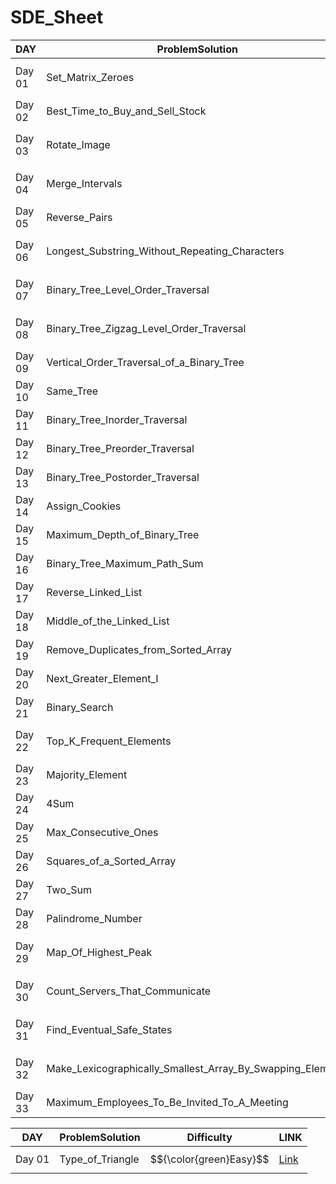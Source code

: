 # SDE_Sheet

DAY  | ProblemSolution | Difficulty | LINK
------------- | ------------- | ------------- | ------------- 
Day 01 | Set_Matrix_Zeroes | $${\color{orange}Medium }$$ |[Link](https://github.com/Subha822/SDE_Sheet/blob/main/LeetCode/Medium/Set_Matrix_Zeroes.py)
Day 02 | Best_Time_to_Buy_and_Sell_Stock | $${\color{green}Easy}$$| [Link](https://github.com/Subha822/SDE_Sheet/blob/main/LeetCode/Easy/Best_Time_to_Buy_and_Sell_Stock.py)
Day 03 | Rotate_Image | $${\color{orange}Medium }$$ |[Link](https://github.com/Subha822/SDE_Sheet/blob/main/LeetCode/Medium/Rotate_Image.py)
Day 04 | Merge_Intervals | $${\color{orange}Medium }$$ |[Link](https://github.com/Subha822/SDE_Sheet/blob/main/LeetCode/Medium/Merge_Intervals.py)
Day 05 | Reverse_Pairs | $${\color{red}Hard}$$  |[Link](https://github.com/Subha822/SDE_Sheet/blob/main/LeetCode/Hard/Reverse_Pairs.py)
Day 06 | Longest_Substring_Without_Repeating_Characters | $${\color{orange}Medium }$$ |[Link](https://github.com/Subha822/SDE_Sheet/blob/main/LeetCode/Medium/Longest_Substring_Without_Repeating_Characters.py)
Day 07 | Binary_Tree_Level_Order_Traversal | $${\color{orange}Medium }$$ | [Link](https://github.com/Subha822/SDE_Sheet/blob/main/LeetCode/Medium/Binary_Tree_Level_Order_Traversal.py)
Day 08 | Binary_Tree_Zigzag_Level_Order_Traversal |$${\color{orange}Medium }$$ | [Link](https://github.com/Subha822/SDE_Sheet/blob/main/LeetCode/Medium/Binary_Tree_Zigzag_Level_Order_Traversal.py)
Day 09 | Vertical_Order_Traversal_of_a_Binary_Tree |$${\color{red}Hard}$$| [Link](https://github.com/Subha822/SDE_Sheet/blob/main/LeetCode/Hard/Vertical_Order_Traversal_of_a_Binary_Tree.py)
Day 10 | Same_Tree |$${\color{green}Easy}$$| [Link](https://github.com/Subha822/SDE_Sheet/blob/main/LeetCode/Easy/Same_Tree.py)
Day 11 | Binary_Tree_Inorder_Traversal |$${\color{green}Easy}$$| [Link](https://github.com/Subha822/SDE_Sheet/blob/main/LeetCode/Easy/Binary_Tree_Inorder_Traversal.py)
Day 12 | Binary_Tree_Preorder_Traversal |$${\color{green}Easy}$$| [Link](https://github.com/Subha822/SDE_Sheet/blob/main/LeetCode/Easy/Binary_Tree_Preorder_Traversal.py)
Day 13 | Binary_Tree_Postorder_Traversal |$${\color{green}Easy}$$| [Link](https://github.com/Subha822/SDE_Sheet/blob/main/LeetCode/Easy/Binary_Tree_Postorder_Traversal.py)
Day 14 | Assign_Cookies | $${\color{green}Easy}$$| [Link](https://github.com/Subha822/SDE_Sheet/blob/main/LeetCode/Easy/Assign_Cookies.py)
Day 15 | Maximum_Depth_of_Binary_Tree |$${\color{green}Easy}$$| [Link](https://github.com/Subha822/SDE_Sheet/blob/main/LeetCode/Easy/Maximum_Depth_of_Binary_Tree.py)
Day 16 | Binary_Tree_Maximum_Path_Sum | $${\color{red}Hard}$$| [Link](https://github.com/Subha822/SDE_Sheet/blob/main/LeetCode/Hard/Binary_Tree_Maximum_Path_Sum.py)
Day 17 | Reverse_Linked_List | $${\color{green}Easy}$$|[Link](https://github.com/Subha822/SDE_Sheet/blob/main/LeetCode/Easy/Reverse_Linked_List.py)
Day 18 | Middle_of_the_Linked_List | $${\color{green}Easy}$$|[Link](https://github.com/Subha822/SDE_Sheet/blob/main/LeetCode/Easy/Middle_of_the_Linked_List.py)
Day 19 | Remove_Duplicates_from_Sorted_Array | $${\color{green}Easy}$$|[Link](https://github.com/Subha822/SDE_Sheet/blob/main/LeetCode/Easy/Remove_Duplicates_from_Sorted_Array.py)
Day 20 | Next_Greater_Element_I | $${\color{green}Easy}$$| [Link](https://github.com/Subha822/SDE_Sheet/blob/main/LeetCode/Easy/Next_Greater_Element_I.py)
Day 21 | Binary_Search |$${\color{green}Easy}$$| [Link](https://github.com/Subha822/SDE_Sheet/blob/main/LeetCode/Easy/Binary_Search.py)
Day 22 | Top_K_Frequent_Elements |$${\color{orange}Medium }$$| [Link](https://github.com/Subha822/SDE_Sheet/blob/main/LeetCode/Medium/Top_K_Frequent_Elements.py)
Day 23 | Majority_Element |$${\color{green}Easy}$$| [Link](https://github.com/Subha822/SDE_Sheet/blob/main/LeetCode/Easy/Majority_Element.py)
Day 24 | 4Sum |$${\color{green}Easy}$$| [Link](https://github.com/Subha822/SDE_Sheet/blob/main/LeetCode/Medium/4Sum.py)
Day 25 | Max_Consecutive_Ones | $${\color{green}Easy}$$|[Link](https://github.com/Subha822/SDE_Sheet/blob/main/LeetCode/Easy/Max_Consecutive_Ones.py)
Day 26 | Squares_of_a_Sorted_Array |$${\color{green}Easy}$$| [Link](https://github.com/Subha822/SDE_Sheet/blob/main/LeetCode/Easy/Squares_of_a_Sorted_Array.py)
Day 27 | Two_Sum |$${\color{green}Easy}$$| [Link](https://github.com/Subha822/SDE_Sheet/blob/main/LeetCode/Easy/Two_Sum.py)
Day 28 | Palindrome_Number | $${\color{green}Easy}$$ |[Link](https://github.com/Subha822/SDE_Sheet/blob/main/LeetCode/Easy/Palindrome_Number.py)
Day 29 | Map_Of_Highest_Peak | $${\color{orange}Medium }$$|[Link](https://github.com/Subha822/SDE_Sheet/blob/main/LeetCode/Medium/Map_Of_Highest_Peak.py)
Day 30 | Count_Servers_That_Communicate |$${\color{orange}Medium }$$| [Link](https://github.com/Subha822/SDE_Sheet/blob/main/LeetCode/Medium/Count_Servers_That_Communicate.py)
Day 31 | Find_Eventual_Safe_States |$${\color{orange}Medium }$$| [Link](https://github.com/Subha822/SDE_Sheet/blob/main/LeetCode/Medium/Find_Eventual_Safe_States.py)
Day 32 | Make_Lexicographically_Smallest_Array_By_Swapping_Elements |$${\color{orange}Medium }$$| [Link](https://github.com/Subha822/SDE_Sheet/blob/main/LeetCode/Medium/Make_Lexicographically_Smallest_Array_By_Swapping_Elements.py)
Day 33 | Maximum_Employees_To_Be_Invited_To_A_Meeting | $${\color{red}Hard}$$  |[Link](https://github.com/Subha822/SDE_Sheet/blob/main/LeetCode/Hard/Maximum_Employees_To_Be_Invited_To_A_Meeting.py)

DAY  | ProblemSolution | Difficulty | LINK
------------- | ------------- | ------------- | ------------- 
Day 01 | Type_of_Triangle | $${\color{green}Easy}$$| [Link](https://github.com/Subha822/SDE_Sheet/blob/main/LeetCode/Easy/Type_of_Triangle.py)